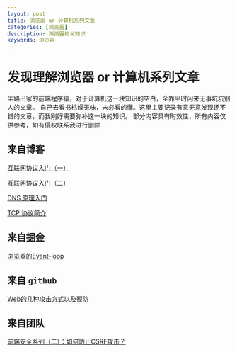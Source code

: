 ```yaml
---
layout: post
title: 浏览器 or 计算机系列文章
categories: [浏览器]
description: 浏览器相关知识
keywords: 浏览器 
---
```


# 发现理解浏览器 or 计算机系列文章
半路出家的前端程序猿，对于计算机这一块知识的空白，全靠平时闲来无事坑坑别人的文章。
自己去看书枯燥无味，未必看的懂。这里主要记录有意无意发现还不错的文章，而我刚好需要弥补这一块的知识。
部分内容具有时效性，所有内容仅供参考，如有侵权联系我进行删除

## 来自博客
[互联网协议入门（一）](http://www.ruanyifeng.com/blog/2012/05/internet_protocol_suite_part_i.html)

[互联网协议入门（二）](http://www.ruanyifeng.com/blog/2012/06/internet_protocol_suite_part_ii.html)

[DNS 原理入门](http://www.ruanyifeng.com/blog/2016/06/dns.html)

[TCP 协议简介](http://www.ruanyifeng.com/blog/2017/06/tcp-protocol.html)

## 来自掘金
[浏览器的Event-loop](https://juejin.im/post/5c947bca5188257de704121d)

## 来自 `github`
[Web的几种攻击方式以及预防](https://github.com/YvetteLau/Blog/tree/master/Security)

##  来自团队
[前端安全系列（二）：如何防止CSRF攻击？](https://tech.meituan.com/2018/10/11/fe-security-csrf.html)
